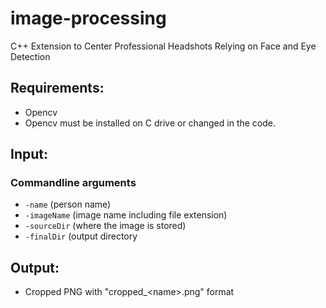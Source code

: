 # image-processing
C++ Extension to Center Professional Headshots Relying on Face and Eye Detection

## Requirements:
- Opencv
- Opencv must be installed on C drive or changed in the code. 

## Input:
### Commandline arguments
- ```-name``` (person name)
- ```-imageName``` (image name including file extension)
- ```-sourceDir``` (where the image is stored)
- ```-finalDir``` (output directory

## Output:
- Cropped PNG with "cropped_\<name\>.png" format
